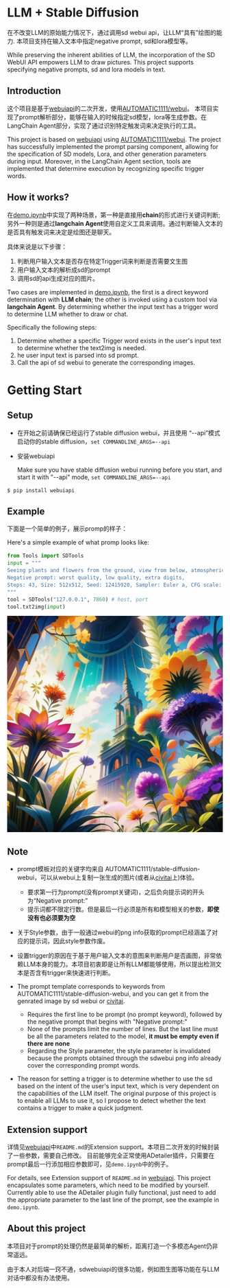 # LLM + Stable Diffusion
在不改变LLM的原始能力情况下，通过调用sd webui api，让LLM“具有”绘图的能力.
本项目支持在输入文本中指定negative prompt, sd和lora模型等。

While preserving the inherent abilities of LLM, the incorporation of the SD WebUI API empowers LLM to draw pictures.
This project supports specifying negative prompts, sd and lora models in text.

## Introduction
这个项目是基于[webuiapi](https://github.com/mix1009/sdwebuiapi)的二次开发，使用[AUTOMATIC1111/webui](https://github.com/AUTOMATIC1111/stable-diffusion-webui)。
本项目实现了prompt解析部分，能够在输入的时候指定sd模型，lora等生成参数。在LangChain Agent部分，实现了通过识别特定触发词来决定执行的工具。

This project is based on [webuiapi](https://github.com/mix1009/sdwebuiapi) using [AUTOMATIC1111/webui](https://github.com/AUTOMATIC1111/stable-diffusion-webui).
The project has successfully implemented the prompt parsing component, allowing for the specification of SD models, Lora, and other generation parameters during input. Moreover, in the LangChain Agent section, tools are implemented that determine execution by recognizing specific trigger words.

## How it works?
在[demo.ipynb](demo.ipynb)中实现了两种场景，第一种是直接用**chain**的形式进行关键词判断;另外一种则是通过**langchain Agent**使用自定义工具来调用。通过判断输入文本的是否具有触发词来决定是绘图还是聊天。

具体来说是以下步骤：
1. 判断用户输入文本是否存在特定Trigger词来判断是否需要文生图
2. 用户输入文本的解析成sd的prompt
3. 调用sd的api生成对应的图片。

Two cases are implemented in [demo.ipynb](demo.ipynb), the first is a direct keyword determination with **LLM chain**; the other is invoked using a custom tool via **langchain Agent**. By determining whether the input text has a trigger word to determine LLM whether to draw or chat.

Specifically the following steps:
1. Determine whether a specific Trigger word exists in the user's input text to determine whether the text2img is needed.
2. he user input text is parsed into sd prompt.
3. Call the api of sd webui to generate the corresponding images.
 

# Getting Start
## Setup
- 在开始之前请确保已经运行了stable diffusion webui，并且使用 “--api”模式启动你的stable diffusion，`set COMMANDLINE_ARGS=--api`
- 安装webuiapi

  Make sure you have stable diffusion webui running before you start, and start it with "--api" mode, `set COMMANDLINE_ARGS=--api`
```shell
$ pip install webuiapi
```
## Example
下面是一个简单的例子，展示promp的样子：

Here's a simple example of what promp looks like:
```python
from Tools import SDTools
input = """
Seeing plants and flowers from the ground, view from below, atmospheric dreamscape painting, dream scenery art, highly detailed visionary art, cgi style, vibrant oil painting, splash art, Cozy mystery, masterpiece 8k wallpapper, neoplasticism, Unreal Engine, dramatic lighting
Negative prompt: worst quality, low quality, extra digits,
Steps: 43, Size: 512x512, Seed: 12415920, Sampler: Euler a, CFG scale: 7, Clip skip: 1
"""
tool = SDTools("127.0.0.1", 7860) # host, port
tool.txt2img(input)
``` 
![example](images/output.png)

## Note
- prompt模板对应的关键字均来自 AUTOMATIC1111/stable-diffusion-webui，可以从webui上复制一张生成的图片(或者从[civitai](https://civitai.com/)上)体验。
  - 要求第一行为prompt(没有prompt关键词)，之后负向提示词的开头为“Negative prompt:”
  - 提示词都不限定行数。但是最后一行必须是所有和模型相关的参数，**即使没有也必须要为空**
- 关于Style参数，由于一般通过webui的png info获取的prompt已经涵盖了对应的提示词，因此style参数作废。
- 设置trigger的原因在于基于用户输入文本的意图来判断用户是否画图，非常依赖LLM本身的能力。本项目初衷即是让所有LLM都能够使用，所以提出检测文本是否含有trigger来快速进行判断。

- The prompt template corresponds to keywords from AUTOMATIC1111/stable-diffusion-webui, and you can get it from the genrated image by sd webui or [civitai](https://civitai.com/).
  - Requires the first line to be prompt (no prompt keyword), followed by the negative prompt that begins with "Negative prompt:"
  - None of the prompts limit the number of lines. But the last line must be all the parameters related to the model, **it must be empty even if there are none**
  - Regarding the Style parameter, the style parameter is invalidated because the prompts obtained through the sdwebui png info already cover the corresponding prompt words.
- The reason for setting a trigger is to determine whether to use the sd based on the intent of the user's input text, which is very dependent on the capabilities of the LLM itself. The original purpose of this project is to enable all LLMs to use it, so I propose to detect whether the text contains a trigger to make a quick judgment.



## Extension support
详情见[webuiapi](https://github.com/mix1009/sdwebuiapi)中`README.md`的Extension support。本项目二次开发的时候封装了一些参数，需要自己修改。
目前能够完全正常使用ADetailer插件，只需要在prompt最后一行添加相应参数即可，见`demo.ipynb`中的例子。

For details, see Extension support of `README.md` in [webuiapi](https://github.com/mix1009/sdwebuiapi). This project encapsulates some parameters, which need to be modified by yourself.
Currently able to use the ADetailer plugin fully functional, just need to add the appropriate parameter to the last line of the prompt, see the example in `demo.ipynb`.


## About this project
<!-- 目前的让LLM实现绘图的方法，一部分是通过安装huggingface的diffuser库，使用pipline绘图。另外就是本项目使用的sd webui的api调用。然而，这些做法只能自定义prompt，无法自定义模型、lora等，不能满足需求，因此建立了本项目-->
本项目对于prompt的处理仍然是最简单的解析，距离打造一个多模态Agent仍非常遥远。

由于本人对后端一窍不通，sdwebuiapi的很多功能，例如图生图等功能在与LLM对话中都没有办法使用。
